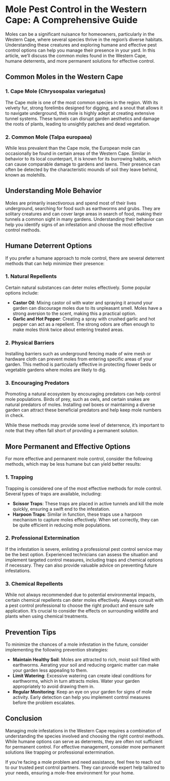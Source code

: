 # Mole Pest Control in the Western Cape: A Comprehensive Guide

Moles can be a significant nuisance for homeowners, particularly in the Western Cape, where several species thrive in the region’s diverse habitats. Understanding these creatures and exploring humane and effective pest control options can help you manage their presence in your yard. In this article, we’ll discuss the common moles found in the Western Cape, humane deterrents, and more permanent solutions for effective control.

## Common Moles in the Western Cape

### 1. **Cape Mole (Chrysospalax variegatus)**
The Cape mole is one of the most common species in the region. With its velvety fur, strong forelimbs designed for digging, and a snout that allows it to navigate underground, this mole is highly adept at creating extensive tunnel systems. These tunnels can disrupt garden aesthetics and damage the roots of plants, leading to unsightly patches and dead vegetation.

### 2. **Common Mole (Talpa europaea)**
While less prevalent than the Cape mole, the European mole can occasionally be found in certain areas of the Western Cape. Similar in behavior to its local counterpart, it is known for its burrowing habits, which can cause comparable damage to gardens and lawns. Their presence can often be detected by the characteristic mounds of soil they leave behind, known as molehills.

## Understanding Mole Behavior

Moles are primarily insectivorous and spend most of their lives underground, searching for food such as earthworms and grubs. They are solitary creatures and can cover large areas in search of food, making their tunnels a common sight in many gardens. Understanding their behavior can help you identify signs of an infestation and choose the most effective control methods.

## Humane Deterrent Options

If you prefer a humane approach to mole control, there are several deterrent methods that can help minimize their presence:

### 1. **Natural Repellents**
Certain natural substances can deter moles effectively. Some popular options include:
- **Castor Oil**: Mixing castor oil with water and spraying it around your garden can discourage moles due to its unpleasant smell. Moles have a strong aversion to the scent, making this a practical option.
- **Garlic and Hot Pepper**: Creating a spray with crushed garlic and hot pepper can act as a repellent. The strong odors are often enough to make moles think twice about entering treated areas.

### 2. **Physical Barriers**
Installing barriers such as underground fencing made of wire mesh or hardware cloth can prevent moles from entering specific areas of your garden. This method is particularly effective in protecting flower beds or vegetable gardens where moles are likely to dig.

### 3. **Encouraging Predators**
Promoting a natural ecosystem by encouraging predators can help control mole populations. Birds of prey, such as owls, and certain snakes are natural predators of moles. Installing owl boxes or maintaining a diverse garden can attract these beneficial predators and help keep mole numbers in check.

While these methods may provide some level of deterrence, it’s important to note that they often fall short of providing a permanent solution.

## More Permanent and Effective Options

For more effective and permanent mole control, consider the following methods, which may be less humane but can yield better results:

### 1. **Trapping**
Trapping is considered one of the most effective methods for mole control. Several types of traps are available, including:
- **Scissor Traps**: These traps are placed in active tunnels and kill the mole quickly, ensuring a swift end to the infestation.
- **Harpoon Traps**: Similar in function, these traps use a harpoon mechanism to capture moles effectively. When set correctly, they can be quite efficient in reducing mole populations.

### 2. **Professional Extermination**
If the infestation is severe, enlisting a professional pest control service may be the best option. Experienced technicians can assess the situation and implement targeted control measures, including traps and chemical options if necessary. They can also provide valuable advice on preventing future infestations.

### 3. **Chemical Repellents**
While not always recommended due to potential environmental impacts, certain chemical repellents can deter moles effectively. Always consult with a pest control professional to choose the right product and ensure safe application. It’s crucial to consider the effects on surrounding wildlife and plants when using chemical treatments.

## Prevention Tips

To minimize the chances of a mole infestation in the future, consider implementing the following prevention strategies:

- **Maintain Healthy Soil**: Moles are attracted to rich, moist soil filled with earthworms. Aerating your soil and reducing organic matter can make your garden less appealing to them.
- **Limit Watering**: Excessive watering can create ideal conditions for earthworms, which in turn attracts moles. Water your garden appropriately to avoid drawing them in.
- **Regular Monitoring**: Keep an eye on your garden for signs of mole activity. Early detection can help you implement control measures before the problem escalates.

## Conclusion

Managing mole infestations in the Western Cape requires a combination of understanding the species involved and choosing the right control methods. While humane options can serve as deterrents, they are often not sufficient for permanent control. For effective management, consider more permanent solutions like trapping or professional extermination.

If you’re facing a mole problem and need assistance, feel free to reach out to our trusted pest control partners. They can provide expert help tailored to your needs, ensuring a mole-free environment for your home.
